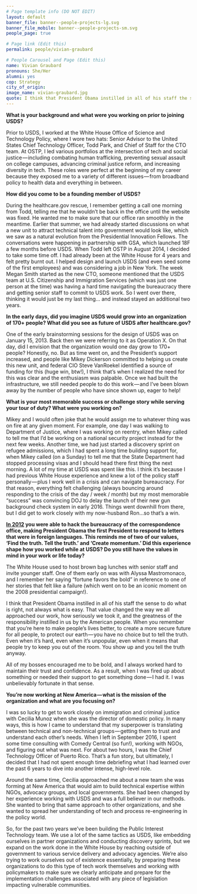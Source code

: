 ```yaml
---
# Page template info (DO NOT EDIT)
layout: default
banner_file: banner--people-projects-lg.svg
banner_file_mobile: banner--people-projects-sm.svg
people_page: true

# Page link (Edit this)
permalink: people/vivian-graubard

# People Carousel and Page (Edit this)
name: Vivian Graubard
pronouns: She/Her
alumni: yes
cop: Strategy
city_of_origin:
image_name: vivian-graubard.jpg
quote: I think that President Obama instilled in all of his staff the sense to do what is right, not always what is easy.
---
```


**What is your background and what were you working on prior to joining USDS?**

Prior to USDS, I worked at the White House Office of Science and Technology Policy, where I wore two hats: Senior Advisor to the United States Chief Technology Officer, Todd Park, and Chief of Staff for the CTO team. At OSTP, I led various portfolios at the intersection of tech and social justice — including combating human trafficking, preventing sexual assault on college campuses, advancing criminal justice reform, and increasing diversity in tech. These roles were perfect at the beginning of my career because they exposed me to a variety of different issues — from broadband policy to health data and everything in between.

**How did you come to be a founding member of USDS?**

During the healthcare.gov rescue, I remember getting a call one morning from Todd, telling me that he wouldn’t be back in the office until the website was fixed. He wanted me to make sure that our office ran smoothly in the meantime. Earlier that summer, we had already started discussions on what a new unit to attract technical talent into government would look like, which we saw as a natural evolution from the Presidential Innovation Fellows. The conversations were happening in partnership with GSA, which launched 18F a few months before USDS. When Todd left OSTP in August 2014, I decided to take some time off. I had already been at the White House for 4 years and felt pretty burnt out. I helped design and launch USDS (and even seed some of the first employees) and was considering a job in New York. The week Megan Smith started as the new CTO, someone mentioned that the USDS team at U.S. Citizenship and Immigration Services (which was just one person at the time) was having a hard time navigating the bureaucracy there and getting senior staff to commit to USDS work. So I went over there, thinking it would just be my last thing… and instead stayed an additional two years.

**In the early days, did you imagine USDS would grow into an organization of 170+ people? What did you see as future of USDS after healthcare.gov?**

One of the early brainstorming sessions for the design of USDS was on January 15, 2013. Back then we were referring to it as Operation X. On that day, did I envision that the organization would one day grow to 170+ people? Honestly, no. But as time went on, and the President’s support increased, and people like Mikey Dickerson committed to helping us create this new unit, and federal CIO Steve VanRoekel identified a source of funding for this (huge win, btw!), I think that’s when I realized the need for this was clear and the enthusiasm was palpable. Once we had built the infrastructure, we still needed people to do this work — and I’ve been blown away by the number of people who have since shown up, eager to help!

**What is your most memorable success or challenge story while serving your tour of duty? What were you working on?**

Mikey and I would often joke that he would assign me to whatever thing was on fire at any given moment. For example, one day I was walking to Department of Justice, where I was working on reentry, when Mikey called to tell me that I’d be working on a national security project instead for the next few weeks. Another time, we had just started a discovery sprint on refugee admissions, which I had spent a long time building support for, when Mikey called (on a Sunday) to tell me that the State Department had stopped processing visas and I should head there first thing the next morning. A lot of my time at USDS was spent like this. I think it’s because I had previous White House experience and knew a lot of the policy staff personally — plus I work well in a crisis and can navigate bureaucracy. For that reason, everything felt challenging (always bouncing around responding to the crisis of the day / week / month) but my most memorable “success” was convincing DOJ to delay the launch of their new gun background check system in early 2016. Things went downhill from there, but I did get to work closely with my now-husband Ron…so that’s a win.

**[In 2012](https://www.nbcnews.com/video/young-latinos-of-the-white-house-meet-vivian-graubard-785220163934?v=railb&%20,%20Time%20magazine%2030%20under%2030) you were able to hack the bureaucracy of the correspondence office, making President Obama the first President to respond to letters that were in foreign languages. This reminds me of two of our values, ‘Find the truth. Tell the truth.’ and ‘Create momentum.’ Did this experience shape how you worked while at USDS? Do you still have the values in mind in your work or life today?**

The White House used to host brown bag lunches with senior staff and invite younger staff. One of them early on was with Alyssa Mastromonaco, and I remember her saying “fortune favors the bold” in reference to one of her stories that felt like a failure (which went on to be an iconic moment on the 2008 presidential campaign!).

I think that President Obama instilled in all of his staff the sense to do what is right, not always what is easy. That value changed the way we all approached our work, how seriously we took it, and the greatness of the responsibility instilled in us by the American people. When you remember that you’re here to make people’s lives better, to create a more secure future for all people, to protect our earth — you have no choice but to tell the truth. Even when it’s hard, even when it’s unpopular, even when it means that people try to keep you out of the room. You show up and you tell the truth anyway.

All of my bosses encouraged me to be bold, and I always worked hard to maintain their trust and confidence. As a result, when I was fired up about something or needed their support to get something done — I had it. I was unbelievably fortunate in that sense.

**You’re now working at New America — what is the mission of the organization and what are you focusing on?**

I was so lucky to get to work closely on immigration and criminal justice with Cecilia Munoz when she was the director of domestic policy. In many ways, this is how I came to understand that my superpower is translating between technical and non-technical groups — getting them to trust and understand each other’s needs. When I left in September 2016, I spent some time consulting with Comedy Central (so fun!), working with NGOs, and figuring out what was next. For about two hours, I was the Chief Technology Officer of Puerto Rico. That’s a fun story, but ultimately, I decided that I had not spent enough time debriefing what I had learned over the past 6 years to dive into another intense, high-level role.

Around the same time, Cecilia approached me about a new team she was forming at New America that would aim to build technical expertise within NGOs, advocacy groups, and local governments. She had been changed by her experience working with USDS and was a full believer in our methods. She wanted to bring that same approach to other organizations, and she wanted to spread her understanding of tech and process re-engineering in the policy world.

So, for the past two years we’ve been building the Public Interest Technology team. We use a lot of the same tactics as USDS, like embedding ourselves in partner organizations and conducting discovery sprints, but we expand on the work done in the White House by reaching outside of government to various service delivery and advocacy agencies. We’re also trying to work ourselves out of existence essentially, by preparing these organizations to do this type of tech work themselves and working with policymakers to make sure we clearly anticipate and prepare for the implementation challenges associated with any piece of legislation impacting vulnerable communities.
